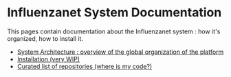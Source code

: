 # Influenzanet System Documentation

This pages contain documentation about the Influenzanet system : how it's organized, how to install it.

- [System Architecture : overview of the global organization of the platform](./architecture)
- [Installation (very WIP)](./installation)
- [Curated list of repositories (where is my code?)](./repositories)
